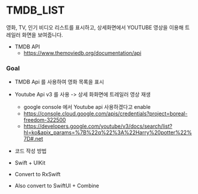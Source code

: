 # TMDB_LIST
영화, TV, 인기 비디오 리스트를 표시하고, 상세화면에서 YOUTUBE 영상을 이용해 트레일러 화면을 보여줍니다.

* TMDB API
    * https://www.themoviedb.org/documentation/api

### Goal
* TMDB Api 를 사용하여 영화 목록을 표시
* Youtube Api v3 를 사용 -> 상세 화화면에 트레일러 영상 재생
    * google console 에서 Youtube api 사용하겠다고 enable
    * https://console.cloud.google.com/apis/credentials?project=boreal-freedom-322500
    * https://developers.google.com/youtube/v3/docs/search/list?hl=ko&apix_params=%7B%22q%22%3A%22Harry%20potter%22%7D#.net

* 코드 작성 방법
* Swift + UIKit
* Convert to RxSwift
* Also convert to SwiftUI + Combine
